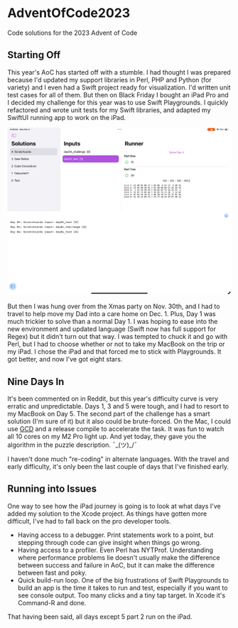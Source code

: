 # AdventOfCode2023
 Code solutions for the 2023 Advent of Code

## Starting Off

This year's AoC has started off with a stumble. I had thought I was prepared because I'd updated my support libraries in Perl, PHP and Python (for variety) and I even had a Swift project ready for visualization. I'd written unit test cases for all of them. But then on Black Friday I bought an iPad Pro and I decided my challenge for this year was to use Swift Playgrounds. I quickly refactored and wrote unit tests for my Swift libraries, and adapted my SwiftUI running app to work on the iPad.

![AoC Runner App on iPad](https://github.com/sbiickert/AdventOfCode2023/blob/main/Support/swift_aoc_runner.png)

But then I was hung over from the Xmas party on Nov. 30th, and I had to travel to help move my Dad into a care home on Dec. 1. Plus, Day 1 was much trickier to solve than a normal Day 1. I was hoping to ease into the new environment and updated language (Swift now has full support for Regex) but it didn't turn out that way. I was tempted to chuck it and go with Perl, but I had to choose whether or not to take my MacBook on the trip or my iPad. I chose the iPad and that forced me to stick with Playgrounds. It got better, and now I've got eight stars.

## Nine Days In

It's been commented on in Reddit, but this year's difficulty curve is very erratic and unpredictable. Days 1, 3 and 5 were tough, and I had to resort to my MacBook on Day 5. The second part of the challenge has a smart solution (I'm sure of it) but it also could be brute-forced. On the Mac, I could use [GCD](https://en.wikipedia.org/wiki/Grand_Central_Dispatch) and a release compile to accelerate the task. It was fun to watch all 10 cores on my M2 Pro light up. And yet today, they gave you the algorithm in the puzzle description. ¯\_(ツ)_/¯ 

I haven't done much "re-coding" in alternate languages. With the travel and early difficulty, it's only been the last couple of days that I've finished early.

## Running into Issues

One way to see how the iPad journey is going is to look at what days I've added my solution to the Xcode project. As things have gotten more difficult, I've had to fall back on the pro developer tools.
- Having access to a debugger. Print statements work to a point, but stepping through code can give insight when things go wrong.
- Having access to a profiler. Even Perl has NYTProf. Understanding where performance problems lie doesn't usually make the difference between success and failure in AoC, but it can make the difference between fast and poky.
- Quick build-run loop. One of the big frustrations of Swift Playgrounds to build an app is the time it takes to run and test, especially if you want to see console output. Too many clicks and a tiny tap target. In Xcode it's Command-R and done.

That having been said, all days except 5 part 2 run on the iPad.